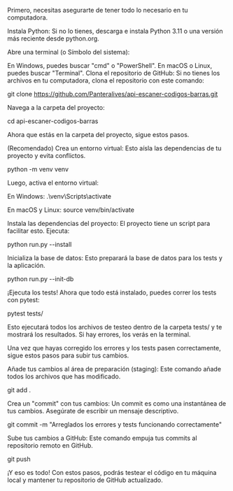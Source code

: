 
Primero, necesitas asegurarte de tener todo lo necesario en tu computadora.

Instala Python: Si no lo tienes, descarga e instala Python 3.11 o una versión más reciente desde python.org.

Abre una terminal (o Símbolo del sistema):

En Windows, puedes buscar "cmd" o "PowerShell".
En macOS o Linux, puedes buscar "Terminal".
Clona el repositorio de GitHub: Si no tienes los archivos en tu computadora, clona el repositorio con este comando:

git clone https://github.com/Panteralives/api-escaner-codigos-barras.git



Navega a la carpeta del proyecto:

cd api-escaner-codigos-barras



Ahora que estás en la carpeta del proyecto, sigue estos pasos.

(Recomendado) Crea un entorno virtual: Esto aísla las dependencias de tu proyecto y evita conflictos.

python -m venv venv



Luego, activa el entorno virtual:

En Windows:
.\venv\Scripts\activate



En macOS y Linux:
source venv/bin/activate



Instala las dependencias del proyecto: El proyecto tiene un script para facilitar esto. Ejecuta:

python run.py --install



Inicializa la base de datos: Esto preparará la base de datos para los tests y la aplicación.

python run.py --init-db



¡Ejecuta los tests! Ahora que todo está instalado, puedes correr los tests con pytest:

pytest tests/



Esto ejecutará todos los archivos de testeo dentro de la carpeta tests/ y te mostrará los resultados. Si hay errores, los verás en la terminal.

Una vez que hayas corregido los errores y los tests pasen correctamente, sigue estos pasos para subir tus cambios.

Añade tus cambios al área de preparación (staging): Este comando añade todos los archivos que has modificado.

git add .



Crea un "commit" con tus cambios: Un commit es como una instantánea de tus cambios. Asegúrate de escribir un mensaje descriptivo.

git commit -m "Arreglados los errores y tests funcionando correctamente"



Sube tus cambios a GitHub: Este comando empuja tus commits al repositorio remoto en GitHub.

git push



¡Y eso es todo! Con estos pasos, podrás testear el código en tu máquina local y mantener tu repositorio de GitHub actualizado.
